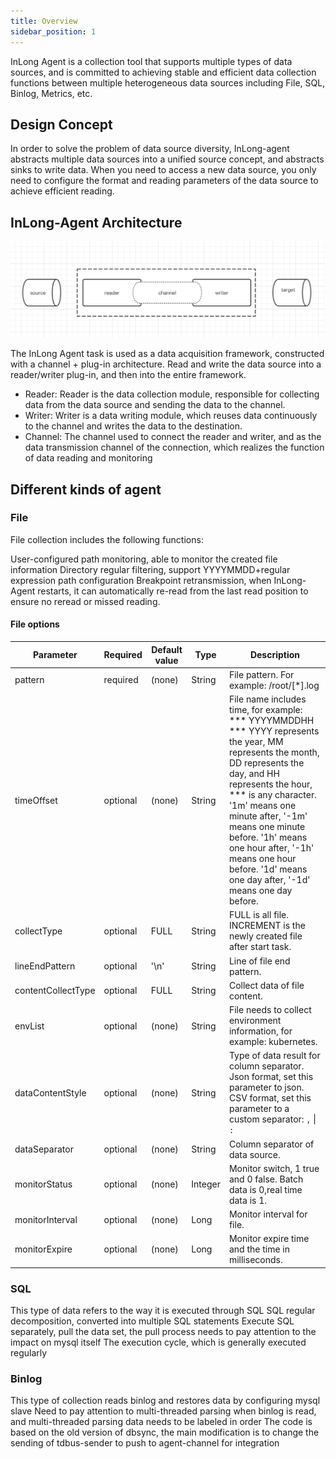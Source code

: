 ```yaml
---
title: Overview
sidebar_position: 1
---
```


InLong Agent is a collection tool that supports multiple types of data sources, and is committed to achieving stable and efficient data collection functions between multiple heterogeneous data sources including File, SQL, Binlog, Metrics, etc.

## Design Concept
In order to solve the problem of data source diversity, InLong-agent abstracts multiple data sources into a unified source concept, and abstracts sinks to write data. When you need to access a new data source, you only need to configure the format and reading parameters of the data source to achieve efficient reading.

## InLong-Agent Architecture
![](img/architecture.png)

The InLong Agent task is used as a data acquisition framework, constructed with a channel + plug-in architecture. Read and write the data source into a reader/writer plug-in, and then into the entire framework.

- Reader: Reader is the data collection module, responsible for collecting data from the data source and sending the data to the channel.
- Writer: Writer is a data writing module, which reuses data continuously to the channel and writes the data to the destination.
- Channel: The channel used to connect the reader and writer, and as the data transmission channel of the connection, which realizes the function of data reading and monitoring

## Different kinds of agent
### File
File collection includes the following functions:

User-configured path monitoring, able to monitor the created file information
Directory regular filtering, support YYYYMMDD+regular expression path configuration
Breakpoint retransmission, when InLong-Agent restarts, it can automatically re-read from the last read position to ensure no reread or missed reading.

#### File options
| Parameter                     | Required | Default value | Type   | Description                                                  |
| ----------------------------- | -------- | ------------- | ------ | ------------------------------------------------------------ |
| pattern                       | required | (none)        | String | File pattern. For example: /root/[*].log      |
| timeOffset                    | optional | (none)        | String | File name includes time, for example: *** YYYYMMDDHH *** YYYY represents the year, MM represents the month, DD represents the day, and HH represents the hour, *** is any character. '1m' means one minute after, '-1m' means one minute before. '1h' means one hour after, '-1h' means one hour before. '1d' means one day after, '-1d' means one day before.|
| collectType                   | optional |  FULL         | String | FULL is all file. INCREMENT is the newly created file after start task.                      |
| lineEndPattern                | optional | '\n'          | String | Line of file end pattern. |
| contentCollectType            | optional |  FULL         | String | Collect data of file content. |
| envList                       | optional | (none)        | String | File needs to collect environment information, for example: kubernetes.            |
| dataContentStyle              | optional | (none)        | String | Type of data result for column separator. Json format, set this parameter to json. CSV format, set this parameter to a custom separator: `,` &#124; `:`           |
| dataSeparator                 | optional | (none)        | String | Column separator of data source.            |
| monitorStatus                 | optional | (none)        | Integer| Monitor switch, 1 true and 0 false. Batch data is 0,real time data is 1. |
| monitorInterval               | optional | (none)        | Long   | Monitor interval for file. |
| monitorExpire                 | optional | (none)        | Long   | Monitor expire time and the time in milliseconds. |

### SQL
This type of data refers to the way it is executed through SQL
SQL regular decomposition, converted into multiple SQL statements
Execute SQL separately, pull the data set, the pull process needs to pay attention to the impact on mysql itself
The execution cycle, which is generally executed regularly

### Binlog
This type of collection reads binlog and restores data by configuring mysql slave
Need to pay attention to multi-threaded parsing when binlog is read, and multi-threaded parsing data needs to be labeled in order
The code is based on the old version of dbsync, the main modification is to change the sending of tdbus-sender to push to agent-channel for integration